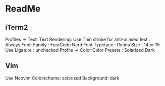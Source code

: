 # ReadMe

## iTerm2

Profiles -> Text:
  Text Rendering:
    Use Thin stroke for anti-aliased text : Always
  Font:
    Family                                : FuraCode Nerd Font
    Typeface                              : Retina
    Size                                  : 14 or 15
    Use Ligature                          : unchecked
Profile -> Color
  Color Presets                           : Solarized Dark

## Vim

Use Neovim
Colorscheme: solarized
Background: dark
